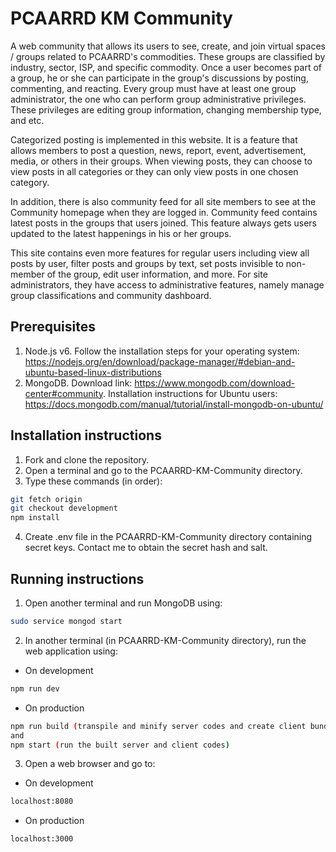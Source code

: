 # PCAARRD KM Community
A web community that allows its users to see, create, and join virtual spaces / groups related to PCAARRD's commodities. These groups are classified by industry, sector, ISP, and specific commodity. Once a user becomes part of a group, he or she can participate in the group's discussions by posting, commenting, and reacting. Every group must have at least one group administrator, the one who can perform group administrative privileges. These privileges are editing group information, changing membership type, and etc.

Categorized posting is implemented in this website. It is a feature that allows members to post a question, news, report, event, advertisement, media, or others in their groups. When viewing posts, they can choose to view posts in all categories or they can only view posts in one chosen category.

In addition, there is also community feed for all site members to see at the Community homepage when they are logged in. Community feed contains latest posts in the groups that users joined. This feature always gets users updated to the latest happenings in his or her groups. 

This site contains even more features for regular users including view all posts by user, filter posts and groups by text, set posts invisible to non-member of the group, edit user information, and more. For site administrators, they have access to administrative features, namely manage group classifications and community dashboard.

## Prerequisites
1. Node.js v6. Follow the installation steps for your operating system: https://nodejs.org/en/download/package-manager/#debian-and-ubuntu-based-linux-distributions
2. MongoDB. Download link: https://www.mongodb.com/download-center#community. Installation instructions for Ubuntu users: https://docs.mongodb.com/manual/tutorial/install-mongodb-on-ubuntu/

## Installation instructions
1. Fork and clone the repository.
2. Open a terminal and go to the PCAARRD-KM-Community directory.
3. Type these commands (in order):

```bash
git fetch origin
git checkout development
npm install
```
4. Create .env file in the PCAARRD-KM-Community directory containing secret keys. Contact me to obtain the secret hash and salt.

## Running instructions
1. Open another terminal and run MongoDB using:

```bash
sudo service mongod start
```
2. In another terminal (in PCAARRD-KM-Community directory), run the web application using:

  * On development
```bash
npm run dev
```

   * On production
```bash
npm run build (transpile and minify server codes and create client bundle)
and 
npm start (run the built server and client codes)
```
3. Open a web browser and go to:

  * On development
```bash
localhost:8080
```

   * On production
```bash
localhost:3000
```
